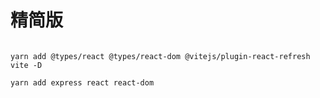 # 精简版

```shell

yarn add @types/react @types/react-dom @vitejs/plugin-react-refresh vite -D

yarn add express react react-dom
```
